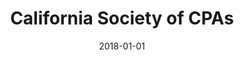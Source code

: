 ---
layout: site
title: "California Society of CPAs"
date: 2018-01-01
categories: [community]
version: 1.4.5
major: 1
minor: 4
patch: 5
slug: california-society-of-cpas
link: http://www.calcpa.org/
submitter: lpolepeddi
permalink: /sites/:slug
---
